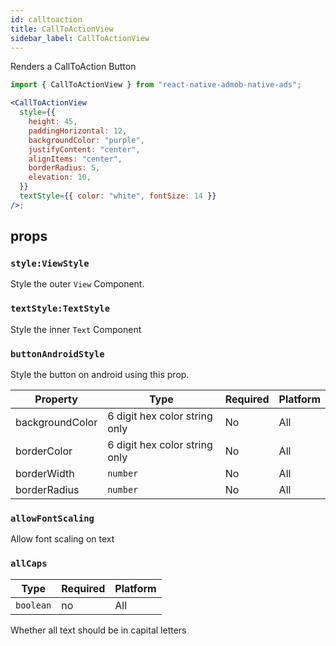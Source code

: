 ```yaml
---
id: calltoaction
title: CallToActionView
sidebar_label: CallToActionView
---
```


Renders a CallToAction Button

```jsx
import { CallToActionView } from "react-native-admob-native-ads";

<CallToActionView
  style={{
    height: 45,
    paddingHorizontal: 12,
    backgroundColor: "purple",
    justifyContent: "center",
    alignItems: "center",
    borderRadius: 5,
    elevation: 10,
  }}
  textStyle={{ color: "white", fontSize: 14 }}
/>;
```

## props

### `style:ViewStyle`

Style the outer `View` Component.

### `textStyle:TextStyle`

Style the inner `Text` Component

### `buttonAndroidStyle`

Style the button on android using this prop.

| Property        | Type                          | Required | Platform |
| --------------- | ----------------------------- | -------- | -------- |
| backgroundColor | 6 digit hex color string only | No       | All      |
| borderColor     | 6 digit hex color string only | No       | All      |
| borderWidth     | `number`                      | No       | All      |
| borderRadius    | `number`                      | No       | All      |

### `allowFontScaling`

Allow font scaling on text

### `allCaps`

| Type      | Required | Platform |
| --------- | -------- | -------- |
| `boolean` | no       | All      |

Whether all text should be in capital letters
